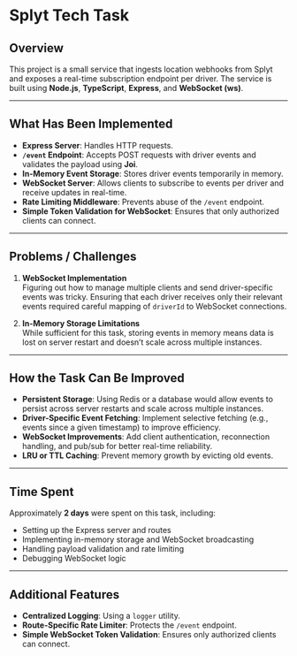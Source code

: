 # Splyt Tech Task

## Overview

This project is a small service that ingests location webhooks from Splyt and exposes a real-time subscription endpoint per driver. The service is built using **Node.js**, **TypeScript**, **Express**, and **WebSocket (ws)**.

---

## What Has Been Implemented

- **Express Server**: Handles HTTP requests.
- **`/event` Endpoint**: Accepts POST requests with driver events and validates the payload using **Joi**.
- **In-Memory Event Storage**: Stores driver events temporarily in memory.
- **WebSocket Server**: Allows clients to subscribe to events per driver and receive updates in real-time.
- **Rate Limiting Middleware**: Prevents abuse of the `/event` endpoint.
- **Simple Token Validation for WebSocket**: Ensures that only authorized clients can connect.

---

## Problems / Challenges

1. **WebSocket Implementation**  
   Figuring out how to manage multiple clients and send driver-specific events was tricky. Ensuring that each driver receives only their relevant events required careful mapping of `driverId` to WebSocket connections.

2. **In-Memory Storage Limitations**  
   While sufficient for this task, storing events in memory means data is lost on server restart and doesn’t scale across multiple instances.

---

## How the Task Can Be Improved

- **Persistent Storage**: Using Redis or a database would allow events to persist across server restarts and scale across multiple instances.
- **Driver-Specific Event Fetching**: Implement selective fetching (e.g., events since a given timestamp) to improve efficiency.
- **WebSocket Improvements**: Add client authentication, reconnection handling, and pub/sub for better real-time reliability.
- **LRU or TTL Caching**: Prevent memory growth by evicting old events.

---

## Time Spent

Approximately **2 days** were spent on this task, including:

- Setting up the Express server and routes
- Implementing in-memory storage and WebSocket broadcasting
- Handling payload validation and rate limiting
- Debugging WebSocket logic

---

## Additional Features

- **Centralized Logging**: Using a `logger` utility.
- **Route-Specific Rate Limiter**: Protects the `/event` endpoint.
- **Simple WebSocket Token Validation**: Ensures only authorized clients can connect.
